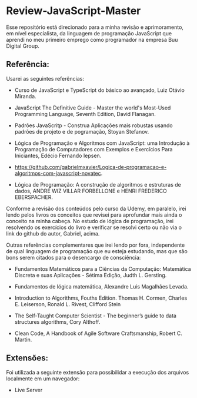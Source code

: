# Review-JavaScript-Master
Esse repositório está direcionado para a minha revisão e aprimoramento, em nível especialista, da linguagem de programação JavaScript que aprendi no meu primeiro emprego como programador na empresa Buu Digital Group.

## Referência:

Usarei as seguintes referências:

- Curso de JavaScript e TypeScript do básico ao avançado, Luiz Otávio Miranda.

- JavaScript The Definitive Guide - Master the world's Most-Used Programming Language, Seventh Edition, David Flanagan.

- Padrões JavaScritp - Construa Aplicações mais robustas usando padrões de projeto e de pogramação, Stoyan Stefanov.

- Lógica de Programação e Algoritmos com JavaScript: uma Introdução à Programação de Computadores com Exemplos e Exercícios Para Iniciantes, Edécio Fernando Iepsen.

- https://github.com/gabrielmxavier/Logica-de-programacao-e-algoritmos-com-javascript-novatec.

- Lógica de Programação: A construção de algoritmos e estruturas de dados, ANDRÉ WIZ VILLAR FORBELLONE e HENRI FREDERICO EBERSPACHER.

Conforme a revisão dos conteúdos pelo curso da Udemy, em paralelo, irei lendo pelos lívros os conceitos que revisei para aprofundar mais ainda o conceito na minha cabeça. No estudo de lógica de programação, irei resolvendo os exercícios do livro e verificar se resolvi certo ou não via o link do github do autor, Gabriel, acima.

Outras referências complementares que irei lendo por fora, independente de qual linguagem de programação que eu esteja estudando, mas que são bons serem citados para o desencargo de consciência:

- Fundamentos Matemáticos para a Ciências da Computação: Matemática Discreta e suas Aplicações - Sétima Edição, Judth L. Gersting.

- Fundamentos de lógica matemática, Alexandre Luis Magalhães Levada.

- Introduction to Algorithms, Fouths Edition. Thomas H. Cormen, Charles E. Leiserson, Ronald L. Rivest, Clifford Stein

- The Self-Taught Computer Scientist - The beginner’s guide to
data structures algorithms, Cory Althoff.

- Clean Code, A Handbook of Agile Software Craftsmanship, Robert C. Martin.

## Extensões:

Foi utilizada a seguinte extensão para possibilidar a execução dos arquivos localmente em um navegador:

- Live Server
